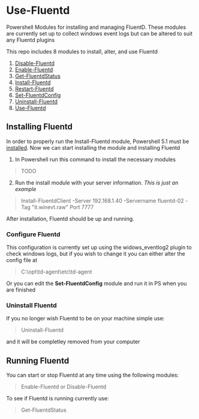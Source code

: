 
# Use-Fluentd
Powershell Modules for installing and managing FluentD. These modules are currently set up to collect windows event logs but can be altered to suit any Fluentd plugins

This repo includes 8 modules to install, alter, and use Fluentd
1. [Disable-Fluentd](https://github.com/azusapacificuniversity/Use-Fluentd/blob/main/Disable-Fluentd.psm1)
2. [Enable-Fluentd](https://github.com/azusapacificuniversity/Use-Fluentd/blob/main/Enable-Fluentd.psm1)
3. [Get-FluentdStatus](https://github.com/azusapacificuniversity/Use-Fluentd/blob/main/Get-FluentdStatus.psm1)
4. [Install-Fluentd](https://github.com/azusapacificuniversity/Use-Fluentd/blob/main/Install-Fluentd.psm1)
5. [Restart-Fluentd](https://github.com/azusapacificuniversity/Use-Fluentd/blob/main/Restart-Fluentd.psm1)
6. [Set-FluentdConfig](https://github.com/azusapacificuniversity/Use-Fluentd/blob/main/Set-FluentdConfig.psm1)
7. [Uninstall-Fluentd](https://github.com/azusapacificuniversity/Use-Fluentd/blob/main/Uninstall-Fluentd.psm1)
8. [Use-Fluentd](https://github.com/azusapacificuniversity/Use-Fluentd/blob/main/Use-Fluentd.psd1)

## Installing Fluentd
In order to properly run the Install-Fluentd module, Powershell 5.1 must be [installed](https://docs.microsoft.com/en-us/powershell/scripting/windows-powershell/wmf/setup/install-configure?view=powershell-7). 
Now we can start installing the module and installing Fluentd
1. In Powershell run this command to install the necessary modules
> TODO
2. Run the install module with your server information. *This is just an example*
> Install-FluentdClient -Server 192.168.1.40 -Servername fluentd-02 -Tag "it.winevt.raw" Port 7777

After installation, Fluentd should be up and running.
### Configure Fluentd
This configuration is currently set up using the widows_eventlog2 plugin to check windows logs, but if you wish to change it you can either alter the config file at
> C:\opt\td-agent\etc\td-agent

Or you can edit the **Set-FluentdConfig** module and run it in PS when you are finished
### Uninstall Fluentd
If you no longer wish Fluentd to be on your machine simple use:
> Uninstall-Fluentd

and it will be completley removed from your computer
## Running Fluentd
You can start or stop Fluentd at any time using the following modules:
> Enable-Fluentd
or 
Disable-Fluentd

To see if Fluentd is running currently use:
> Get-FluentdStatus
